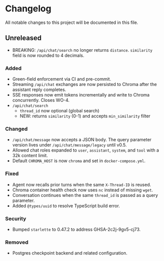 # Changelog

All notable changes to this project will be documented in this file.

## Unreleased

* BREAKING: `/api/chat/search` no longer returns `distance`. `similarity` field is now rounded to 4 decimals.

### Added
- Green-field enforcement via CI and pre-commit.
- Streaming `/api/chat` exchanges are now persisted to Chroma after the
  assistant reply completes.
- SSE responses now emit tokens incrementally and write to Chroma concurrently.
  Closes WO-4.
- `/api/chat/search`
    - `thread_id` now optional (global search)
    - NEW: returns `similarity` (0-1) and accepts `min_similarity` filter

### Changed
- `/api/chat/message` now accepts a JSON body. The query parameter version lives under `/api/chat/message/legacy` until v0.5.
- Allowed chat roles expanded to `user`, `assistant`, `system`, and `tool` with a 32k content limit.
- Default `CHROMA_HOST` is now `chroma` and set in `docker-compose.yml`.


### Fixed
- Agent now recalls prior turns when the same `X-Thread-ID` is reused.
- Chroma container health check now uses `nc` instead of missing `wget`.
- Conversation continues when the same `thread_id` is passed as a query parameter.
- Added `@types/uuid` to resolve TypeScript build error.

### Security
- Bumped `starlette` to 0.47.2 to address GHSA-2c2j-9gv5-cj73.

### Removed
- Postgres checkpoint backend and related configuration.
